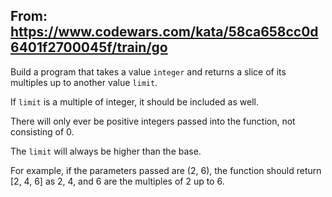 ## From: https://www.codewars.com/kata/58ca658cc0d6401f2700045f/train/go

Build a program that takes a value `integer` and returns a slice of its multiples up to another value `limit`. 

If `limit` is a multiple of integer, it should be included as well. 

There will only ever be positive integers passed into the function, not consisting of 0. 

The `limit` will always be higher than the base.

For example, if the parameters passed are (2, 6), the function should return [2, 4, 6] as 2, 4, 
and 6 are the multiples of 2 up to 6.
